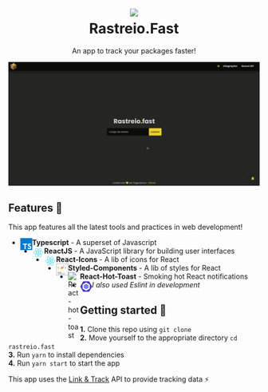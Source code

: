 <h1 align="center">
  <br>
  <img src="./public/favicon.ico"/>
  <br>
  Rastreio.Fast
 </h1>

<p align="center">An app to track your packages faster! </p>

<div align="center">
  <img src="public/gif.gif"/>
</div>

## Features 🧪
This app features all the latest tools and practices in web development!
 - <img align="left" alt="Typescript" width="24px" src="https://raw.githubusercontent.com/github/explore/80688e429a7d4ef2fca1e82350fe8e3517d3494d/topics/typescript/typescript.png" />**Typescript** - A superset of Javascript
 - <img align="left" alt="ReactJs" width="24px" src="https://raw.githubusercontent.com/github/explore/80688e429a7d4ef2fca1e82350fe8e3517d3494d/topics/react/react.png" />**ReactJS** - A JavaScript library for building user interfaces
 - <img align="left" alt="React-Icons" width="24px" src="https://raw.githubusercontent.com/github/explore/80688e429a7d4ef2fca1e82350fe8e3517d3494d/topics/react/react.png" />**React-Icons** - A lib of icons for React
 - <img align="left" alt="Styled-Components" width="24px" src="https://raw.githubusercontent.com/github/explore/80688e429a7d4ef2fca1e82350fe8e3517d3494d/topics/styled-components/styled-components.png" />**Styled-Components** - A lib of styles for React
 - <img align="left" alt="React-hot-toast" width="24px" src="https://res.cloudinary.com/practicaldev/image/fetch/s--s6Nz7fC3--/c_limit%2Cf_auto%2Cfl_progressive%2Cq_auto%2Cw_880/https://raw.githubusercontent.com/ngneat/hot-toast/master/assets/logo.svg%3Fraw%3Dtrue" />**React-Hot-Toast** - Smoking hot React notifications
 - <img align="left" alt="ESLint" width="24px" src="https://raw.githubusercontent.com/github/explore/80688e429a7d4ef2fca1e82350fe8e3517d3494d/topics/eslint/eslint.png" /> _I also used Eslint in development_

## Getting started 🚀

**1.** Clone this repo using `git clone`<br />
**2.** Move yourself to the appropriate directory `cd rastreio.fast`<br />
**3.** Run `yarn` to install dependencies<br />
**4.** Run `yarn start` to start the app
<br>

This app uses the [Link & Track](https://linketrack.com/) API to provide tracking data ⚡
